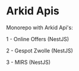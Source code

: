 # Arkid Apis

Monorepo with Arkid Api's:

1 - Online Offers (NestJS)

2 - Gespot Zwolle (NestJS)

3 - MIRS (NestJS)
